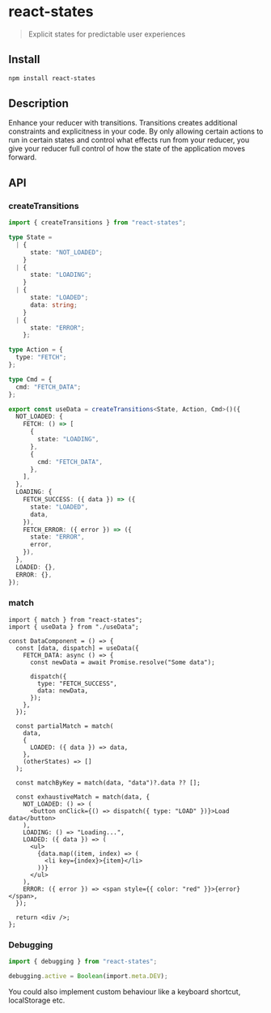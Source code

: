 # react-states

> Explicit states for predictable user experiences

## Install

```sh
npm install react-states
```

## Description

Enhance your reducer with transitions. Transitions creates additional constraints and explicitness in your code. By only allowing certain actions to run in certain states and control what effects run from your reducer, you give your reducer full control of how the state of the application moves forward.

## API

### createTransitions

```ts
import { createTransitions } from "react-states";

type State =
  | {
      state: "NOT_LOADED";
    }
  | {
      state: "LOADING";
    }
  | {
      state: "LOADED";
      data: string;
    }
  | {
      state: "ERROR";
    };

type Action = {
  type: "FETCH";
};

type Cmd = {
  cmd: "FETCH_DATA";
};

export const useData = createTransitions<State, Action, Cmd>()({
  NOT_LOADED: {
    FETCH: () => [
      {
        state: "LOADING",
      },
      {
        cmd: "FETCH_DATA",
      },
    ],
  },
  LOADING: {
    FETCH_SUCCESS: ({ data }) => ({
      state: "LOADED",
      data,
    }),
    FETCH_ERROR: ({ error }) => ({
      state: "ERROR",
      error,
    }),
  },
  LOADED: {},
  ERROR: {},
});
```

### match

```tsx
import { match } from "react-states";
import { useData } from "./useData";

const DataComponent = () => {
  const [data, dispatch] = useData({
    FETCH_DATA: async () => {
      const newData = await Promise.resolve("Some data");

      dispatch({
        type: "FETCH_SUCCESS",
        data: newData,
      });
    },
  });

  const partialMatch = match(
    data,
    {
      LOADED: ({ data }) => data,
    },
    (otherStates) => []
  );

  const matchByKey = match(data, "data")?.data ?? [];

  const exhaustiveMatch = match(data, {
    NOT_LOADED: () => (
      <button onClick={() => dispatch({ type: "LOAD" })}>Load data</button>
    ),
    LOADING: () => "Loading...",
    LOADED: ({ data }) => (
      <ul>
        {data.map((item, index) => (
          <li key={index}>{item}</li>
        ))}
      </ul>
    ),
    ERROR: ({ error }) => <span style={{ color: "red" }}>{error}</span>,
  });

  return <div />;
};
```

### Debugging

```ts
import { debugging } from "react-states";

debugging.active = Boolean(import.meta.DEV);
```

You could also implement custom behaviour like a keyboard shortcut, localStorage etc.

